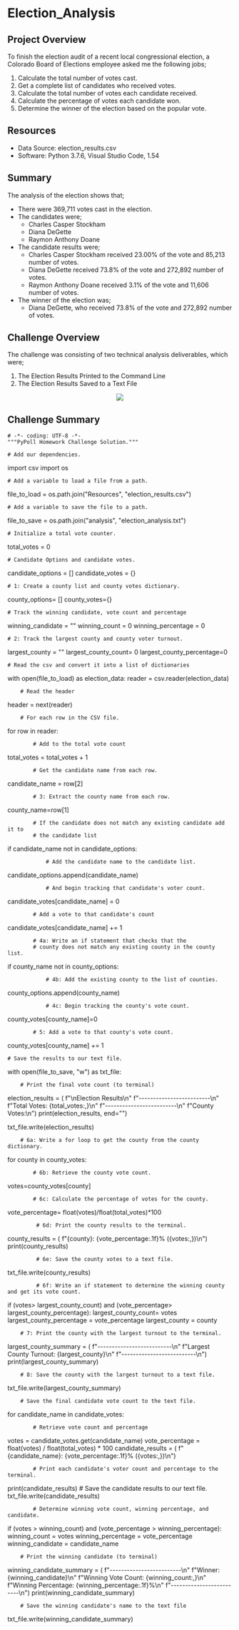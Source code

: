 # Election_Analysis
## Project Overview
To finish the election audit of a recent local congressional election, a Colorado Board of Elections employee asked me the following jobs;

  1. Calculate the total number of votes cast.
  2. Get a complete list of candidates who received votes.
  3. Calculate the total number of votes each candidate received.
  4. Calculate the percentage of votes each candidate won.
  5. Determine the winner of the election based on the popular vote.

## Resources
  - Data Source: election_results.csv
  - Software: Python 3.7.6, Visual Studio Code, 1.54
## Summary
The analysis of the election shows that;
  - There were 369,711 votes cast in the election.
  - The candidates were;
      - Charles Casper Stockham
      - Diana DeGette
      - Raymon Anthony Doane
  - The candidate results were;
      - Charles Casper Stockham received 23.00% of the vote and 85,213 number of votes.
      - Diana DeGette received 73.8% of the vote and 272,892 number of votes.
      - Raymon Anthony Doane received 3.1% of the vote and 11,606 number of votes.
  - The winner of the election was;
      - Diana DeGette, who received 73.8% of the vote and 272,892 number of votes.

## Challenge Overview
The challenge was consisting of two technical analysis deliverables, which were;
  1. The Election Results Printed to the Command Line
  2. The Election Results Saved to a Text File
<p align="center"><img src="https://github.com/zkirsan/Election_Analysis/blob/main/Terminal_Record.PNG"></img></p>

## Challenge Summary

    # -*- coding: UTF-8 -*-
    """PyPoll Homework Challenge Solution."""

    # Add our dependencies.
    
   import csv
   import os

    # Add a variable to load a file from a path.
   file_to_load = os.path.join("Resources", "election_results.csv")
    
    # Add a variable to save the file to a path.
   file_to_save = os.path.join("analysis", "election_analysis.txt")


    # Initialize a total vote counter.
   total_votes = 0

    # Candidate Options and candidate votes.
   candidate_options = []
   candidate_votes = {}

    # 1: Create a county list and county votes dictionary.
   county_options= []
   county_votes={}


    # Track the winning candidate, vote count and percentage
   winning_candidate = ""
   winning_count = 0
   winning_percentage = 0

    # 2: Track the largest county and county voter turnout.
   largest_county = ""
   largest_county_count= 0
   largest_county_percentage=0

    # Read the csv and convert it into a list of dictionaries
   with open(file_to_load) as election_data:
       reader = csv.reader(election_data)

        # Read the header
   header = next(reader)

        # For each row in the CSV file.
   for row in reader:

            # Add to the total vote count
   total_votes = total_votes + 1

            # Get the candidate name from each row.
   candidate_name = row[2]

            # 3: Extract the county name from each row.
   county_name=row[1]

            # If the candidate does not match any existing candidate add it to
            # the candidate list
   if candidate_name not in candidate_options:

                # Add the candidate name to the candidate list.
   candidate_options.append(candidate_name)

                # And begin tracking that candidate's voter count.
   candidate_votes[candidate_name] = 0

            # Add a vote to that candidate's count
   candidate_votes[candidate_name] += 1

            # 4a: Write an if statement that checks that the
            # county does not match any existing county in the county list.
   if county_name not in county_options:

                # 4b: Add the existing county to the list of counties.
   county_options.append(county_name)

                # 4c: Begin tracking the county's vote count.
   county_votes[county_name]=0


            # 5: Add a vote to that county's vote count.
   county_votes[county_name] += 1



    # Save the results to our text file.

   with open(file_to_save, "w") as txt_file:

        # Print the final vote count (to terminal)
   election_results = (
            f"\nElection Results\n"
            f"-------------------------\n"
            f"Total Votes: {total_votes:,}\n"
            f"-------------------------\n"
            f"County Votes:\n")
        print(election_results, end="")

   txt_file.write(election_results)

        # 6a: Write a for loop to get the county from the county dictionary.
   for county in county_votes:

            # 6b: Retrieve the county vote count.
   votes=county_votes[county]

            # 6c: Calculate the percentage of votes for the county.
   vote_percentage= float(votes)/float(total_votes)*100


             # 6d: Print the county results to the terminal.
   county_results = ( f"{county}: {vote_percentage:.1f}% ({votes:,})\n")
            print(county_results)

             # 6e: Save the county votes to a text file.
   txt_file.write(county_results)


             # 6f: Write an if statement to determine the winning county and get its vote count.
   if (votes> largest_county_count) and (vote_percentage> largest_county_percentage):
                largest_county_count= votes
                largest_county_percentage = vote_percentage
                largest_county = county

        # 7: Print the county with the largest turnout to the terminal.
   largest_county_summary = (
                    f"--------------------------\n"
                    f"Largest County Turnout: {largest_county}\n"
                    f"--------------------------\n")
        print(largest_county_summary)


        # 8: Save the county with the largest turnout to a text file.
  txt_file.write(largest_county_summary)

        # Save the final candidate vote count to the text file.
   for candidate_name in candidate_votes:

            # Retrieve vote count and percentage
   votes = candidate_votes.get(candidate_name)
   vote_percentage = float(votes) / float(total_votes) * 100
   candidate_results = (
                f"{candidate_name}: {vote_percentage:.1f}% ({votes:,})\n")

            # Print each candidate's voter count and percentage to the terminal.
   print(candidate_results)
            #  Save the candidate results to our text file.
   txt_file.write(candidate_results)

            # Determine winning vote count, winning percentage, and candidate.
   if (votes > winning_count) and (vote_percentage > winning_percentage):
                winning_count = votes
                winning_percentage = vote_percentage
                winning_candidate = candidate_name

        # Print the winning candidate (to terminal)
  winning_candidate_summary = (
            f"-------------------------\n"
            f"Winner: {winning_candidate}\n"
            f"Winning Vote Count: {winning_count:,}\n"
            f"Winning Percentage: {winning_percentage:.1f}%\n"
            f"-------------------------\n")
        print(winning_candidate_summary)

        # Save the winning candidate's name to the text file
  txt_file.write(winning_candidate_summary)

